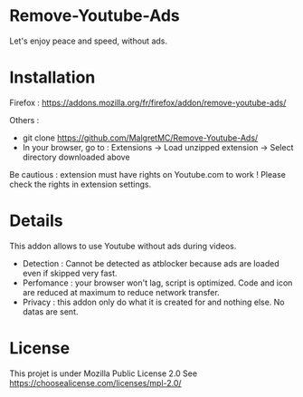 # Remove-Youtube-Ads
Let's enjoy peace and speed, without ads.

# Installation

Firefox : https://addons.mozilla.org/fr/firefox/addon/remove-youtube-ads/

Others : 

- git clone https://github.com/MalgretMC/Remove-Youtube-Ads/
- In your browser, go to : Extensions -> Load unzipped extension -> Select directory downloaded above

Be cautious : extension must have rights on Youtube.com to work ! 
              Please check the rights in extension settings.

# Details

This addon allows to use Youtube without ads during videos.

- Detection : Cannot be detected as atblocker because ads are loaded even if skipped very fast.
- Perfomance : your browser won't lag, script is optimized. Code and icon are reduced at maximum to reduce network transfer.
- Privacy : this addon only do what it is created for and nothing else. No datas are sent.

# License

This projet is under Mozilla Public License 2.0
See https://choosealicense.com/licenses/mpl-2.0/
